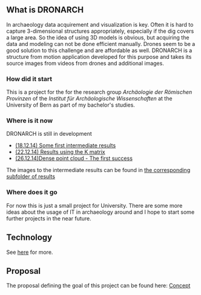 ## What is DRONARCH
In archaeology data acquirement and visualization is key. Often it is hard to capture 3-dimensional structures appropriately, especially if the dig covers a large area.
So the idea of using 3D models is obvious, but acquiring the data and modeling can not be done efficient manually.
Drones seem to be a good solution to this challenge and are affordable as well.
DRONARCH is a structure from motion application developed for this purpose and takes its source images from videos from drones and additional images.

### How did it start
This is a project for the for the research group _Archäologie der Römischen Provinzen_ of the _Institut für Archäologische Wissenschaften_ at the University of Bern as part of my bachelor's studies.

### Where is it now
DRONARCH is still in development

* [(18.12.14) Some first intermediate results](https://github.com/DRONARCHers/DRONARCH/wiki/Intermediate-Results-%2818.12.14%29)
* [(22.12.14) Results using the K matrix](https://github.com/DRONARCHers/DRONARCH/wiki/Intermediate-Results-%2822.12.14%29)
* [(26.12.14)Dense point cloud - The first success](https://github.com/DRONARCHers/DRONARCH/wiki/Intermediate-Results-%2826.12.14%29)

The images to the intermediate results can be found in [the corresponding subfolder of results](https://github.com/DRONARCHers/DRONARCH/tree/master/results)
### Where does it go
For now this is just a small project for University.
There are some more ideas about the usage of IT in archaeology around and I hope to start some further projects in the near future.

## Technology
See [here](https://github.com/DRONARCHers/DRONARCH/wiki/Technology-used) for more.

## Proposal
The proposal defining the goal of this project can be found here: [Concept](https://github.com/DRONARCHers/DRONARCH/tree/master/concept)